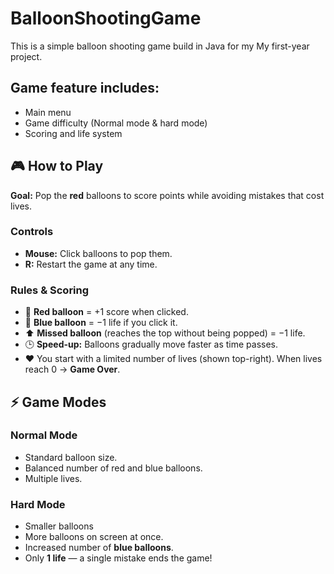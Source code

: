 # BalloonShootingGame
This is a simple balloon shooting game build in Java for my My first-year project.
## Game feature includes:
- Main menu
- Game difficulty (Normal mode & hard mode)
- Scoring and life system

## 🎮 How to Play

**Goal:** Pop the **red** balloons to score points while avoiding mistakes that cost lives.

### Controls
- **Mouse:** Click balloons to pop them.
- **R:** Restart the game at any time.

### Rules & Scoring
- 🔴 **Red balloon** = +1 score when clicked.
- 🔵 **Blue balloon** = −1 life if you click it.
- ⬆️ **Missed balloon** (reaches the top without being popped) = −1 life.
- 🕒 **Speed-up:** Balloons gradually move faster as time passes.
- ❤️ You start with a limited number of lives (shown top-right). When lives reach 0 → **Game Over**.

## ⚡ Game Modes

### Normal Mode
- Standard balloon size.  
- Balanced number of red and blue balloons.  
- Multiple lives.  

### Hard Mode
- Smaller balloons  
- More balloons on screen at once.  
- Increased number of **blue balloons**.  
- Only **1 life** — a single mistake ends the game!
